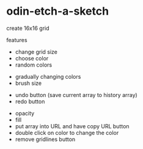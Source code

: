 # odin-etch-a-sketch

create 16x16 grid

features

* change grid size
* choose color
* random colors
- gradually changing colors
- brush size
* undo button (save current array to history array)
* redo button
- opacity
- fill
- put array into URL and have copy URL button
- double click on color to change the color
- remove gridlines button